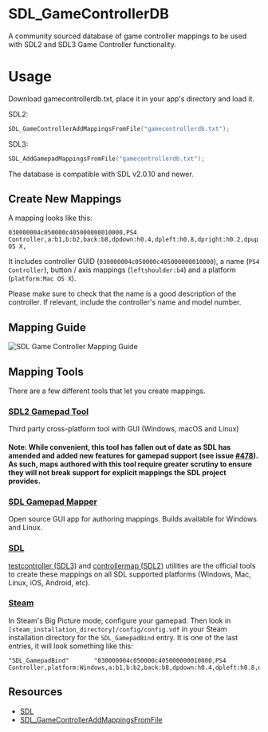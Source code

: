 # SDL_GameControllerDB

A community sourced database of game controller mappings to be used with SDL2 and SDL3 Game Controller functionality.

# Usage
Download gamecontrollerdb.txt, place it in your app's directory and load it.

SDL2:
```c
SDL_GameControllerAddMappingsFromFile("gamecontrollerdb.txt");
```

SDL3:
```c
SDL_AddGamepadMappingsFromFile("gamecontrollerdb.txt");
```

The database is compatible with SDL v2.0.10 and newer.

## Create New Mappings
A mapping looks like this:
```
030000004c050000c405000000010000,PS4 Controller,a:b1,b:b2,back:b8,dpdown:h0.4,dpleft:h0.8,dpright:h0.2,dpup:h0.1,guide:b12,leftshoulder:b4,leftstick:b10,lefttrigger:a3,leftx:a0,lefty:a1,rightshoulder:b5,rightstick:b11,righttrigger:a4,rightx:a2,righty:a5,start:b9,x:b0,y:b3,platform:Mac OS X,
```
It includes controller GUID (`030000004c050000c405000000010000`), a name (`PS4 Controller`), button / axis mappings (`leftshoulder:b4`) and a platform (`platform:Mac OS X`).

Please make sure to check that the name is a good description of the controller. If relevant, include the controller's name and model number.

## Mapping Guide

![SDL Game Controller Mapping Guide](mapping_guide.png)

## Mapping Tools
There are a few different tools that let you create mappings.

### [SDL2 Gamepad Tool](http://www.generalarcade.com/gamepadtool/)
Third party cross-platform tool with GUI (Windows, macOS and Linux)

#### Note: While convenient, this tool has fallen out of date as SDL has amended and added new features for gamepad support (see issue [#478](https://github.com/gabomdq/SDL_GameControllerDB/issues/476)). As such, maps authored with this tool require greater scrutiny to ensure they will not break support for explicit mappings the SDL project provides.

### [SDL Gamepad Mapper](https://gitlab.com/ryochan7/sdl2-gamepad-mapper/-/releases)
Open source GUI app for authoring mappings. Builds available for Windows and Linux.

### [SDL](https://github.com/libsdl-org/SDL/releases/latest)
[testcontroller (SDL3)](https://github.com/libsdl-org/SDL/blob/main/test/testcontroller.c) and [controllermap (SDL2)](https://github.com/libsdl-org/SDL/blob/SDL2/test/controllermap.c) utilities are the official tools to create these mappings on all SDL supported platforms (Windows, Mac, Linux, iOS, Android, etc).

### [Steam](http://store.steampowered.com)
In Steam's Big Picture mode, configure your gamepad. Then look in `[steam_installation_directory]/config/config.vdf` in your Steam installation directory for the `SDL_GamepadBind` entry. It is one of the last entries, it will look something like this:

```
"SDL_GamepadBind"		"030000004c050000c405000000010000,PS4 Controller,platform:Windows,a:b1,b:b2,back:b8,dpdown:h0.4,dpleft:h0.8,dpright:h0.2,dpup:h0.1,guide:b12,leftshoulder:b4,leftstick:b10,lefttrigger:a3,leftx:a0,lefty:a1,rightshoulder:b5,rightstick:b11,righttrigger:a4,rightx:a2,righty:a5,start:b9,x:b0,y:b3,"
```

## Resources

* [SDL](http://www.libsdl.org)
* [SDL_GameControllerAddMappingsFromFile](http://wiki.libsdl.org/SDL_GameControllerAddMappingsFromFile)
